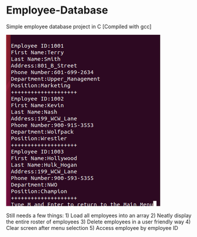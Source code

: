 # Employee-Database
Simple employee database project in C [Compiled with gcc]

![alt text](https://github.com/TerrySmithMBA/Employee-Database/blob/master/Show%20Entire%20Database.png)

Still needs a few things: 1) Load all employees into an array 2) Neatly display the entire roster of employees
3) Delete employees in a user friendly way 4) Clear screen after menu selection 5) Access employee by employee ID
